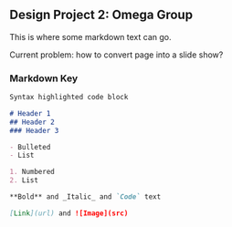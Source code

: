 ## Design Project 2: Omega Group

This is where some markdown text can go.

Current problem: how to convert page into a slide show? 

### Markdown Key

```markdown
Syntax highlighted code block

# Header 1
## Header 2
### Header 3

- Bulleted
- List

1. Numbered
2. List

**Bold** and _Italic_ and `Code` text

[Link](url) and ![Image](src)
```
